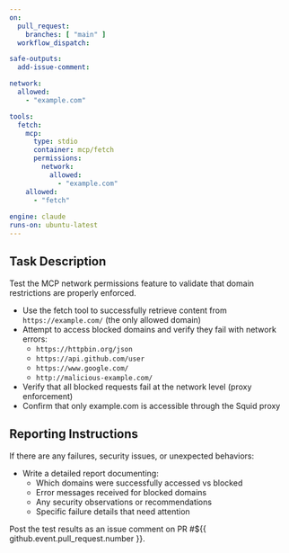 ```yaml
---
on:
  pull_request:
    branches: [ "main" ]
  workflow_dispatch:

safe-outputs:
  add-issue-comment:

network:
  allowed:
    - "example.com"

tools:
  fetch:
    mcp:
      type: stdio
      container: mcp/fetch
      permissions:
        network:
          allowed: 
            - "example.com"
    allowed: 
      - "fetch"
  
engine: claude
runs-on: ubuntu-latest
---
```


## Task Description

Test the MCP network permissions feature to validate that domain restrictions are properly enforced.

- Use the fetch tool to successfully retrieve content from `https://example.com/` (the only allowed domain)
- Attempt to access blocked domains and verify they fail with network errors:
  - `https://httpbin.org/json` 
  - `https://api.github.com/user`
  - `https://www.google.com/`
  - `http://malicious-example.com/`
- Verify that all blocked requests fail at the network level (proxy enforcement)
- Confirm that only example.com is accessible through the Squid proxy

## Reporting Instructions

If there are any failures, security issues, or unexpected behaviors:

- Write a detailed report documenting:
  - Which domains were successfully accessed vs blocked
  - Error messages received for blocked domains  
  - Any security observations or recommendations
  - Specific failure details that need attention

Post the test results as an issue comment on PR #${{ github.event.pull_request.number }}.
